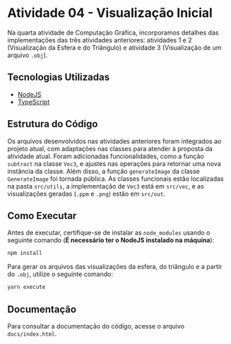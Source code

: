 # Atividade 04 - Visualização Inicial

Na quarta atividade de Computação Gráfica, incorporamos detalhes das implementações das três atividades anteriores: atividades 1 e 2 (Visualização da Esfera e do Triângulo) e atividade 3 (Visualização de um arquivo `.obj`).

## Tecnologias Utilizadas

- [NodeJS](https://nodejs.org/)
- [TypeScript](https://www.typescriptlang.org/)

## Estrutura do Código

Os arquivos desenvolvidos nas atividades anteriores foram integrados ao projeto atual, com adaptações nas classes para atender à proposta da atividade atual. Foram adicionadas funcionalidades, como a função `subtract` na classe `Vec3`, e ajustes nas operações para retornar uma nova instância da classe. Além disso, a função `generateImage` da classe `GenerateImage` foi tornada pública. As classes funcionais estão localizadas na pasta `src/utils`, a implementação de `Vec3` está em `src/vec`, e as visualizações geradas (`.ppm` e `.png`) estão em `src/out`.

## Como Executar

Antes de executar, certifique-se de instalar as `node_modules` usando o seguinte comando (**É necessário ter o NodeJS instalado na máquina**):

```bash
npm install
```

Para gerar os arquivos das visualizações da esfera, do triângulo e a partir do `.obj`, utilize o seguinte comando:

```bash
yarn execute
```

## Documentação

Para consultar a documentação do código, acesse o arquivo `docs/index.html`.